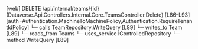 [web] DELETE /api/internal/teams/{id}  (Dataverse.Api.Controllers.Internal.Core.TeamsController.Delete)  [L86–L93] [auth=Authentication.MachineToMachinePolicy,Authentication.RequireTenantIdPolicy]
  └─ calls TeamRepository.WriteQuery [L89]
  └─ writes_to Team [L89]
    └─ reads_from Teams
  └─ uses_service IControlledRepository<Team>
    └─ method WriteQuery [L89]

